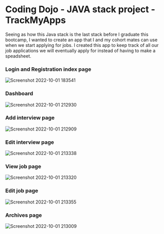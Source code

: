 # Coding Dojo - JAVA stack project - TrackMyApps

Seeing as how this Java stack is the last stack before I graduate this bootcamp, I wanted to create an app that I and my cohort mates can use when we start applying for jobs.
I created this app to keep track of all our job applications we will eventually apply for instead of having to make a speadsheet.  

### Login and Registration index page
![Screenshot 2022-10-01 183541](https://user-images.githubusercontent.com/102333731/193438177-82216d4f-2a10-4f60-b7f9-8478c32fdb28.png)

### Dashboard
![Screenshot 2022-10-01 212930](https://user-images.githubusercontent.com/102333731/193438193-2c78caad-5424-4e68-bfb2-c43561a6e6de.png)

### Add interview page
![Screenshot 2022-10-01 212909](https://user-images.githubusercontent.com/102333731/193438222-1f37bc70-ef3c-4eed-8b80-1f6ec8a64505.png)

### Edit interview page
![Screenshot 2022-10-01 213338](https://user-images.githubusercontent.com/102333731/193438229-d1bde759-eb55-4488-b15d-93b088586971.png)

### View job page
![Screenshot 2022-10-01 213320](https://user-images.githubusercontent.com/102333731/193438233-d1a991c6-f4c9-43c9-b2f5-497474fa7e13.png)

### Edit job page
![Screenshot 2022-10-01 213355](https://user-images.githubusercontent.com/102333731/193438238-7d11c4e0-fb69-4940-aefe-426a04319ec6.png)

### Archives page
![Screenshot 2022-10-01 213009](https://user-images.githubusercontent.com/102333731/193438245-0d5df6a1-3610-48f6-ab68-40db96df0081.png)


